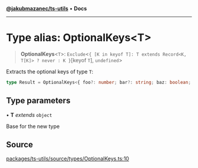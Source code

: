 [**@jakubmazanec/ts-utils**](../README.md) • **Docs**

---

# Type alias: OptionalKeys\<T\>

> **OptionalKeys**\<`T`\>:
> `Exclude`\<`{ [K in keyof T]: T extends Record<K, T[K]> ? never : K }`\[keyof `T`\], `undefined`\>

Extracts the optional keys of type `T`:

```TypeScript
type Result = OptionalKeys<{ foo?: number; bar?: string; baz: boolean; }>; // `typeof Result` is `'foo' | 'bar`
```

## Type parameters

• **T** _extends_ `object`

Base for the new type

## Source

[packages/ts-utils/source/types/OptionalKeys.ts:10](https://github.com/jakubmazanec/js-tools/blob/4653f1571319b3537b5a901a19e171562b7727e5/packages/ts-utils/source/types/OptionalKeys.ts#L10)
